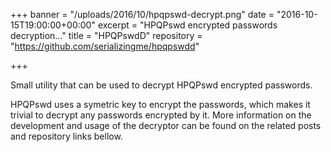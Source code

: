 +++
banner = "/uploads/2016/10/hpqpswd-decrypt.png"
date = "2016-10-15T19:00:00+00:00"
excerpt = "HPQPswd encrypted passwords decryption..."
title = "HPQPswdD"
repository = "https://github.com/serializingme/hpqpswdd"

+++

Small utility that can be used to decrypt HPQPswd encrypted passwords.

<!--more-->

HPQPswd uses a symetric key to encrypt the passwords, which makes it trivial to decrypt any passwords encrypted by it. More information on the development and usage of the decryptor can be found on the related posts and repository links bellow.
